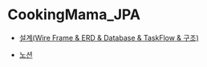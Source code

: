 # CookingMama_JPA


* [설계(Wire Frame & ERD & Database & TaskFlow & 구조)](https://www.figma.com/file/pgY2AroART54p6NKEZ0uvm/Cooking-Mama?node-id=0%3A1&t=GLwy1O4O8fTOx6Cl-1)

* [노션]([https://www.notion.so/CookingMama-93967a4629b749f9bded1113ad7e1991](https://band-watercress-52f.notion.site/CookingMama-93967a4629b749f9bded1113ad7e1991))
